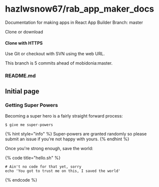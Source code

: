 # hazlwsnow67/rab\_app\_maker\_docs

 Documentation for making apps in React App Builder Branch: master

 Clone or download

####  Clone with HTTPS 

 Use Git or checkout with SVN using the web URL.

 This branch is 5 commits ahead of mobidonia:master.

### README.md

## Initial page

### Getting Super Powers

Becoming a super hero is a fairly straight forward process:

```text
$ give me super-powers
```

{% hint style="info" %} Super-powers are granted randomly so please submit an issue if you're not happy with yours. {% endhint %}

Once you're strong enough, save the world:

{% code title="hello.sh" %}

```text
# Ain't no code for that yet, sorry
echo 'You got to trust me on this, I saved the world'
```

{% endcode %}

